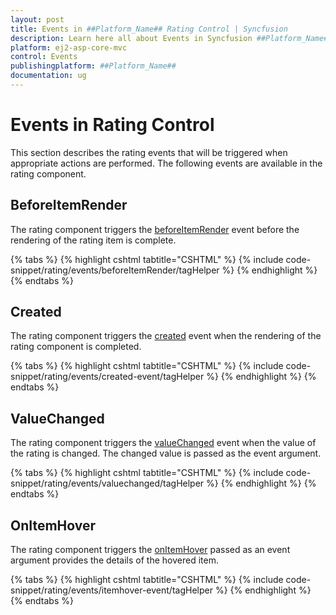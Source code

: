 ```yaml
---
layout: post
title: Events in ##Platform_Name## Rating Control | Syncfusion
description: Learn here all about Events in Syncfusion ##Platform_Name## Rating control of Syncfusion Essential JS 2 and more.
platform: ej2-asp-core-mvc
control: Events
publishingplatform: ##Platform_Name##
documentation: ug
---
```


# Events in Rating Control

This section describes the rating events that will be triggered when appropriate actions are performed. The following events are available in the rating component.

## BeforeItemRender

The rating component triggers the [beforeItemRender](https://help.syncfusion.com/cr/aspnetcore-js2/Syncfusion.EJ2.Inputs.Rating.html#Syncfusion_EJ2_Inputs_Rating_BeforeItemRender) event before the rendering of the rating item is complete.

{% tabs %}
{% highlight cshtml tabtitle="CSHTML" %}
{% include code-snippet/rating/events/beforeItemRender/tagHelper %}
{% endhighlight %}
{% endtabs %}

## Created

The rating component triggers the [created](https://help.syncfusion.com/cr/aspnetcore-js2/Syncfusion.EJ2.Inputs.Rating.html#Syncfusion_EJ2_Inputs_Rating_Created) event when the rendering of the rating component is completed.

{% tabs %}
{% highlight cshtml tabtitle="CSHTML" %}
{% include code-snippet/rating/events/created-event/tagHelper %}
{% endhighlight %}
{% endtabs %}

## ValueChanged

The rating component triggers the [valueChanged](https://help.syncfusion.com/cr/aspnetcore-js2/Syncfusion.EJ2.Inputs.Rating.html#Syncfusion_EJ2_Inputs_Rating_ValueChanged) event when the value of the rating is changed. The changed value is passed as the event argument.

{% tabs %}
{% highlight cshtml tabtitle="CSHTML" %}
{% include code-snippet/rating/events/valuechanged/tagHelper %}
{% endhighlight %}
{% endtabs %}

## OnItemHover

The rating component triggers the [onItemHover](https://help.syncfusion.com/cr/aspnetcore-js2/Syncfusion.EJ2.Inputs.Rating.html#Syncfusion_EJ2_Inputs_Rating_OnItemHover) passed as an event argument provides the details of the hovered item.

{% tabs %}
{% highlight cshtml tabtitle="CSHTML" %}
{% include code-snippet/rating/events/itemhover-event/tagHelper %}
{% endhighlight %}
{% endtabs %}